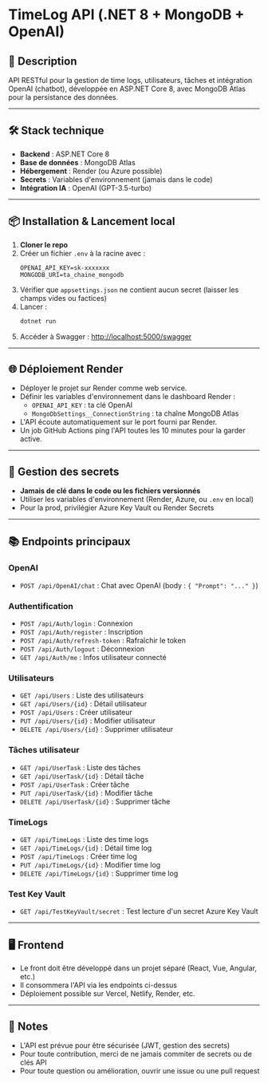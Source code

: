 # TimeLog API (.NET 8 + MongoDB + OpenAI)

## 🚀 Description

API RESTful pour la gestion de time logs, utilisateurs, tâches et intégration OpenAI (chatbot), développée en ASP.NET Core 8, avec MongoDB Atlas pour la persistance des données.

---

## 🛠️ Stack technique

- **Backend** : ASP.NET Core 8
- **Base de données** : MongoDB Atlas
- **Hébergement** : Render (ou Azure possible)
- **Secrets** : Variables d'environnement (jamais dans le code)
- **Intégration IA** : OpenAI (GPT-3.5-turbo)

---

## 📦 Installation & Lancement local

1. **Cloner le repo**
2. Créer un fichier `.env` à la racine avec :
   ```env
   OPENAI_API_KEY=sk-xxxxxxx
   MONGODB_URI=ta_chaine_mongodb
   ```
3. Vérifier que `appsettings.json` ne contient aucun secret (laisser les champs vides ou factices)
4. Lancer :
   ```bash
   dotnet run
   ```
5. Accéder à Swagger : [http://localhost:5000/swagger](http://localhost:5000/swagger)

---

## 🌐 Déploiement Render

- Déployer le projet sur Render comme web service.
- Définir les variables d'environnement dans le dashboard Render :
  - `OPENAI_API_KEY` : ta clé OpenAI
  - `MongoDbSettings__ConnectionString` : ta chaîne MongoDB Atlas
- L'API écoute automatiquement sur le port fourni par Render.
- Un job GitHub Actions ping l'API toutes les 10 minutes pour la garder active.

---

## 🔑 Gestion des secrets

- **Jamais de clé dans le code ou les fichiers versionnés**
- Utiliser les variables d'environnement (Render, Azure, ou `.env` en local)
- Pour la prod, privilégier Azure Key Vault ou Render Secrets

---

## 📚 Endpoints principaux

### OpenAI

- `POST /api/OpenAI/chat` : Chat avec OpenAI (body : `{ "Prompt": "..." }`)

### Authentification

- `POST /api/Auth/login` : Connexion
- `POST /api/Auth/register` : Inscription
- `POST /api/Auth/refresh-token` : Rafraîchir le token
- `POST /api/Auth/logout` : Déconnexion
- `GET /api/Auth/me` : Infos utilisateur connecté

### Utilisateurs

- `GET /api/Users` : Liste des utilisateurs
- `GET /api/Users/{id}` : Détail utilisateur
- `POST /api/Users` : Créer utilisateur
- `PUT /api/Users/{id}` : Modifier utilisateur
- `DELETE /api/Users/{id}` : Supprimer utilisateur

### Tâches utilisateur

- `GET /api/UserTask` : Liste des tâches
- `GET /api/UserTask/{id}` : Détail tâche
- `POST /api/UserTask` : Créer tâche
- `PUT /api/UserTask/{id}` : Modifier tâche
- `DELETE /api/UserTask/{id}` : Supprimer tâche

### TimeLogs

- `GET /api/TimeLogs` : Liste des time logs
- `GET /api/TimeLogs/{id}` : Détail time log
- `POST /api/TimeLogs` : Créer time log
- `PUT /api/TimeLogs/{id}` : Modifier time log
- `DELETE /api/TimeLogs/{id}` : Supprimer time log

### Test Key Vault

- `GET /api/TestKeyVault/secret` : Test lecture d'un secret Azure Key Vault

---

## 🖥️ Frontend

- Le front doit être développé dans un projet séparé (React, Vue, Angular, etc.)
- Il consommera l'API via les endpoints ci-dessus
- Déploiement possible sur Vercel, Netlify, Render, etc.

---

## 📝 Notes

- L'API est prévue pour être sécurisée (JWT, gestion des secrets)
- Pour toute contribution, merci de ne jamais commiter de secrets ou de clés API
- Pour toute question ou amélioration, ouvrir une issue ou une pull request

